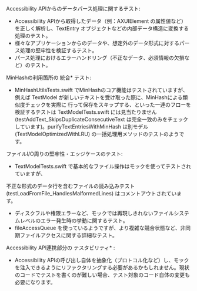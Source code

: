 Accessibility APIからのデータパース処理に関するテスト:
- Accessibility APIから取得したデータ（例：AXUIElement の属性値など）を正しく解析し、TextEntry オブジェクトなどの内部データ構造に変換する処理のテスト。
- 様々なアプリケーションからのデータや、想定外のデータ形式に対するパース処理の堅牢性を検証するテスト。
- パース処理におけるエラーハンドリング（不正なデータ、必須情報の欠損など）のテスト。

MinHashの利用箇所の 統合* テスト:
- MinHashUtilsTests.swift でMinHashのコア機能はテストされていますが、例えば TextModel が新しいテキストを受け取った際に、MinHashによる類似度チェックを実際に 行って保存をスキップする、といった一連のフローを検証するテストは TextModelTests.swift には見当たりません (testAddText_SkipsDuplicateConsecutiveText は完全一致のみをチェックしています)。purifyTextEntriesWithMinHash は別モデル (TextModelOptimizedWithLRU) の一括処理用メソッドのテストのようです。

ファイルI/O周りの堅牢性・エッジケースのテスト:
- TextModelTests.swift で基本的なファイル操作はモックを使ってテストされていますが、

不正な形式のデータ行を含むファイルの読み込みテスト (testLoadFromFile_HandlesMalformedLines) はコメントアウトされています。
- ディスクフルや権限エラーなど、モックでは再現しきれないファイルシステムレベルのエラー発生時の挙動に関するテスト。
- fileAccessQueue を使っているようですが、より複雑な競合状態など、非同期ファイルアクセスに関する詳細なテスト。

Accessibility API連携部分の テスタビリティ* :
- Accessibility APIの呼び出し自体を抽象化（プロトコル化など）し、モックを注入できるようにリファクタリングする必要があるかもしれません。現状のコードでテストを書くのが難しい場合、テスト対象のコード自体の変更も必要になります。